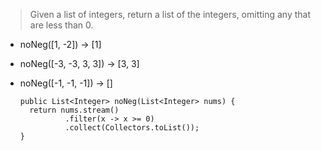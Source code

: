 > Given a list of integers, return a list of the integers, omitting any that are less than 0.

- noNeg([1, -2]) → [1]
- noNeg([-3, -3, 3, 3]) → [3, 3]
- noNeg([-1, -1, -1]) → []

      public List<Integer> noNeg(List<Integer> nums) {
        return nums.stream()
                .filter(x -> x >= 0)
                .collect(Collectors.toList());
      }
